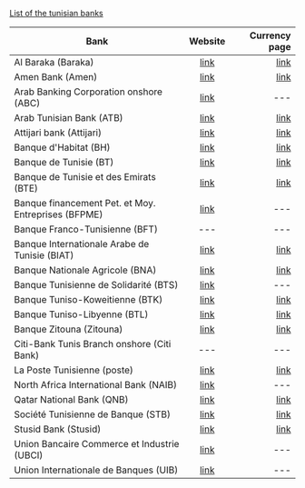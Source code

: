 [List of the tunisian banks](http://www.conditions-de-banque-tunisie.com/banques-en-tunisie.html)

| Bank        | Website           | Currency page  |
| ------------- |:-------------:| -----:|
| Al Baraka (Baraka)    | [link](http://www.albarakabank.com.tn) | [link](http://www.albarakabank.com.tn/CoursConvertisseurDevise.aspx) |
| Amen Bank (Amen)    | [link](http://www.amenbank.com.tn)  |   [link](http://www.amenbank.com.tn/news/fichiers/100.pdf) |
| Arab Banking Corporation onshore (ABC) | [link](http://www.arabbanking.com)  |  --- |
| Arab Tunisian Bank (ATB)    | [link](http://www.atb.com.tn)  |   [link](http://www.atb.com.tn/convertisseur) |
| Attijari bank (Attijari) | [link](http://www.attijaribank.com.tn) | [link](http://www.attijaribank.com.tn/Fr/Cours_de_change__59_205) |
| Banque d'Habitat (BH)    | [link](http://www.bh.com.tn)  |   [link](http://www.bh.com.tn/devise.asp) |
| Banque de Tunisie (BT)    | [link](http://www.bt.com.tn)  |   [link](http://www.bt.com.tn/change) |
| Banque de Tunisie et des Emirats (BTE)    | [link](http://www.bte.com.tn)  |   [link](http://www.bte.com.tn/?idart=8) |
| Banque financement Pet. et Moy. Entreprises (BFPME)    | [link](http://www.bfpme.com.tn)  |   --- |
| Banque Franco-Tunisienne (BFT)   | ---  |   --- |
| Banque Internationale Arabe de Tunisie (BIAT) | [link](http://www.biat.com.tn) | [link](http://www.biat.com.tn/biat/cours_devise.jsp) |
| Banque Nationale Agricole (BNA)    | [link](http://www.bna.com.tn)  |   [link](http://www.bna.com.tn/devise.asp) |
| Banque Tunisienne de Solidarité (BTS)   | [link](http://www.bts.com.tn)  |   --- |
| Banque Tuniso-Koweitienne (BTK) | [link](http://www.btknet.com) | [link](http://www.btknet.com/site/fr/convertisseur.php?id_article=33) |
| Banque Tuniso-Libyenne (BTL) | [link](http://www.btl.com.tn)  | [link](http://www.btl.com.tn/portal/page?_dad=portal&_schema=PORTAL&_pageid=37%2C391598) |
| Banque Zitouna (Zitouna)    | [link](http://www.banquezitouna.com/)  |   [link](http://www.banquezitouna.com/Fr/convertisseur-de-devise_64_103) |
| Citi-Bank Tunis Branch onshore (Citi Bank)    | ---  |   --- |
| La Poste Tunisienne (poste)    | [link](http://www.poste.tn)  |   [link](http://www.poste.tn/change.php) |
| North Africa International Bank (NAIB)    | [link](http://www.naibbank.com)  |   --- |
| Qatar National Bank (QNB)    | [link](http://www.qnb.com.tn)  |   [link](http://www.qnb.com.tn/en/financial-tools.html?view=financialtools) |
| Société Tunisienne de Banque (STB)    | [link](http://www.stb.com.tn)  |   [link](http://www.stb.com.tn/fr/site/bourse-change/cours-de-change//) |
| Stusid Bank (Stusid)    | [link](http://www.stusidbank.com.tn)  |   [link](http://www.stusidbank.com.tn/site/publish/content/article.asp?id=78) |
| Union Bancaire Commerce et Industrie (UBCI)    | [link](http://www.ubci.tn)  |   --- |
| Union Internationale de Banques (UIB)    | [link](http://www.uib.com.tn)  |   --- |
